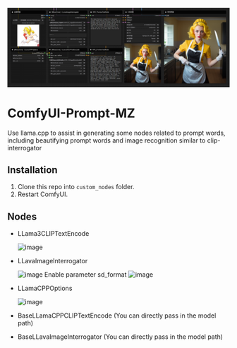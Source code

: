 ![Image Description](res/1.png)

# ComfyUI-Prompt-MZ
Use llama.cpp to assist in generating some nodes related to prompt words, including beautifying prompt words and image recognition similar to clip-interrogator
 

## Installation
1. Clone this repo into `custom_nodes` folder.
2. Restart ComfyUI.
 
## Nodes
+ LLama3CLIPTextEncode

  ![image](https://github.com/MinusZoneAI/ComfyUI-Prompt-MZ/assets/5035199/40da75ab-46db-4f38-9d8e-b7f9184f77fa)


+ LLavaImageInterrogator

  ![image](https://github.com/MinusZoneAI/ComfyUI-Prompt-MZ/assets/5035199/f397c432-c2f7-4d48-9b95-2031cfb19e8c)
  Enable parameter sd_format
  ![image](https://github.com/MinusZoneAI/ComfyUI-Prompt-MZ/assets/5035199/4d2cf65d-e8a3-4dfa-b735-9d591638028c)



+ LLamaCPPOptions
  
  ![image](https://github.com/MinusZoneAI/ComfyUI-Prompt-MZ/assets/5035199/143d2055-31fa-4130-9937-1c252bda9c73)


+ BaseLLamaCPPCLIPTextEncode (You can directly pass in the model path)
+ BaseLLavaImageInterrogator (You can directly pass in the model path)



